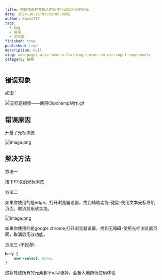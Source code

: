 ```yaml
---
title: 前端页面在非输入的组件也出现闪烁的光标
date: 2024-10-15T00:00:00.000Z
author: KazooTTT
tags:
  - bug
  - 前端
  - 浏览器
finished: true
published: true
description: null
slug: web-pages-also-have-a-flashing-cursor-on-non-input-components
category: 编程
---
```


## 错误现象

如图：

![无标题视频——使用Clipchamp制作.gif](https://pictures.kazoottt.top/2024/10/20241015-139827a02b37e1e685d38ad1c55c24e8.gif)

## 错误原因

开启了光标浏览

![image.png](https://pictures.kazoottt.top/2024/10/20241015-c73a1e3d812e60875f97b63582ac552b.png)

## 解决方法

方法一

按下F7取消光标浏览

方法二

如果你使用的是edge，打开浏览器设置，找到辅助功能-键盘-使用文本光标导航页面，取消启用该功能。

![image.png](https://pictures.kazoottt.top/2024/10/20241015-db23335d20e1cd2266b743d4f36377f6.png)

如果你使用的是google chrome,打开浏览器设置，找到无障碍-使用光标浏览器页面，取消启用该功能。

方法三 (不推荐) 

``` css
body {
	user-select: none;
}
```

这将导致所有的元素都不可以选择，会极大地降低使用体验
